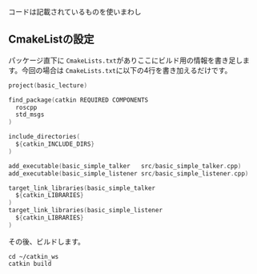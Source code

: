 コードは記載されているものを使いまわし



## CmakeListの設定

パッケージ直下に `CmakeLists.txt`がありここにビルド用の情報を書き足します。今回の場合は `CmakeLists.txt`に以下の4行を書き加えるだけです。

```c
project(basic_lecture)

find_package(catkin REQUIRED COMPONENTS
  roscpp
  std_msgs
)

include_directories(
  ${catkin_INCLUDE_DIRS}
)

add_executable(basic_simple_talker   src/basic_simple_talker.cpp)
add_executable(basic_simple_listener src/basic_simple_listener.cpp)

target_link_libraries(basic_simple_talker
  ${catkin_LIBRARIES}
)
target_link_libraries(basic_simple_listener
  ${catkin_LIBRARIES}
)

```


その後、ビルドします。

```
cd ~/catkin_ws
catkin build

```
